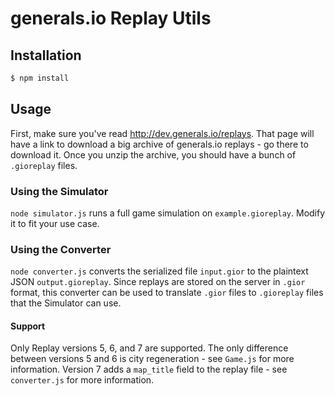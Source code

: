 # generals.io Replay Utils

## Installation

```bash
$ npm install
```

## Usage

First, make sure you've read http://dev.generals.io/replays. That page will have a link to download a big archive of generals.io replays - go there to download it. Once you unzip the archive, you should have a bunch of `.gioreplay` files.

### Using the Simulator

`node simulator.js` runs a full game simulation on `example.gioreplay`. Modify it to fit your use case.

### Using the Converter

`node converter.js` converts the serialized file `input.gior` to the plaintext JSON `output.gioreplay`. Since replays are stored on the server in `.gior` format, this converter can be used to translate `.gior` files to `.gioreplay` files that the Simulator can use.

#### Support

Only Replay versions 5, 6, and 7 are supported. The only difference between versions 5 and 6 is city regeneration - see `Game.js` for more information. Version 7 adds a `map_title` field to the replay file - see `converter.js` for more information.
